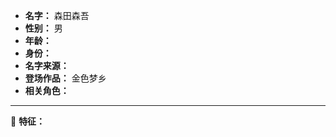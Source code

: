 
- **名字：** 森田森吾
- **性别：** 男
- **年龄：** 
- **身份：** 
- **名字来源：** 
- **登场作品：** 金色梦乡
- **相关角色：** 

---

 🌳 **特征：** 
